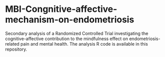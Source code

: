 # MBI-Congnitive-affective-mechanism-on-endometriosis
Secondary analysis of a Randomized Controlled Trial investigating the cognitive-affective contribution to the mindfulness effect on endometriosis-related pain and mental health. The analysis R code is available in this repository. 
